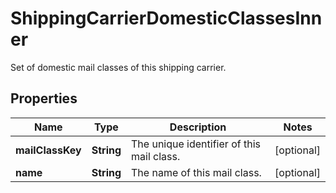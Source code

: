 

# ShippingCarrierDomesticClassesInner

Set of domestic mail classes of this shipping carrier.

## Properties

| Name | Type | Description | Notes |
|------------ | ------------- | ------------- | -------------|
|**mailClassKey** | **String** | The unique identifier of this mail class. |  [optional] |
|**name** | **String** | The name of this mail class. |  [optional] |



